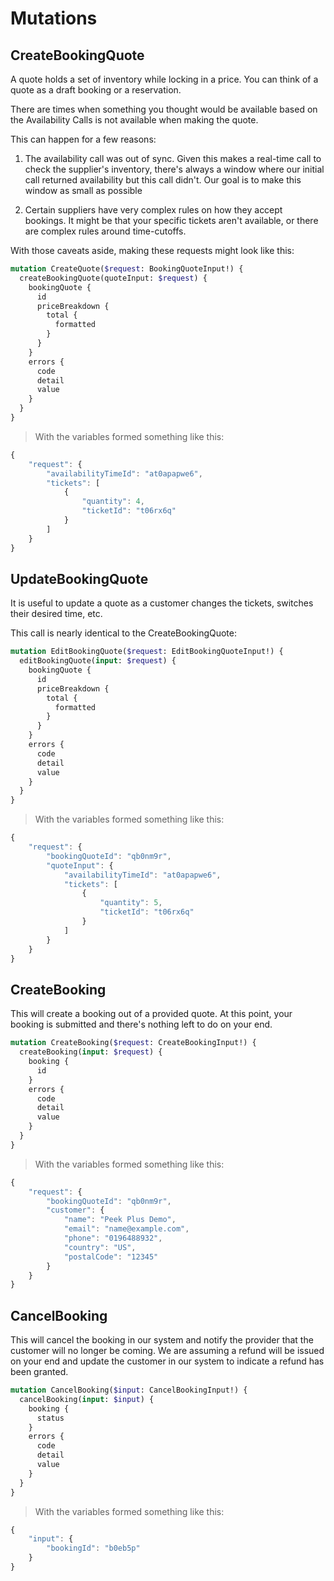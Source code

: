 # Mutations

## CreateBookingQuote

A quote holds a set of inventory while locking in a price. You can think of a quote as a draft booking or a reservation.

There are times when something you thought would be available based on the Availability Calls is not available when making the quote.

This can happen for a few reasons:

1) The availability call was out of sync. Given this makes a real-time call to check the supplier's inventory, there's always a window where our initial call returned availability but this call didn't. Our goal is to make this window as small as possible

2) Certain suppliers have very complex rules on how they accept bookings. It might be that your specific tickets aren't available, or there are complex rules around time-cutoffs.

With those caveats aside, making these requests might look like this:

```graphql
mutation CreateQuote($request: BookingQuoteInput!) {
  createBookingQuote(quoteInput: $request) {
    bookingQuote {
      id
      priceBreakdown {
        total {
          formatted
        }
      }
    }
    errors {
      code
      detail
      value
    }
  }
}
```

>  With the variables formed something like this:

```javascript
{
	"request": {
		"availabilityTimeId": "at0apapwe6",
		"tickets": [
			{
				"quantity": 4,
				"ticketId": "t06rx6q"
			}
		]
	}
}
```

## UpdateBookingQuote

It is useful to update a quote as a customer changes the tickets, switches their desired time, etc.

This call is nearly identical to the CreateBookingQuote:

```graphql
mutation EditBookingQuote($request: EditBookingQuoteInput!) {
  editBookingQuote(input: $request) {
    bookingQuote {
      id
      priceBreakdown {
        total {
          formatted
        }
      }
    }
    errors {
      code
      detail
      value
    }
  }
}
```

>  With the variables formed something like this:

```javascript
{
	"request": {
		"bookingQuoteId": "qb0nm9r",
		"quoteInput": {
			"availabilityTimeId": "at0apapwe6",
			"tickets": [
				{
					"quantity": 5,
					"ticketId": "t06rx6q"
				}
			]
		}
	}
}
```

## CreateBooking

This will create a booking out of a provided quote. At this point, your booking is submitted and there's nothing left to do on your end.


```graphql
mutation CreateBooking($request: CreateBookingInput!) {
  createBooking(input: $request) {
    booking {
      id
    }
    errors {
      code
      detail
      value
    }
  }
}
```

>  With the variables formed something like this:

```javascript
{
	"request": {
		"bookingQuoteId": "qb0nm9r",
		"customer": {
			"name": "Peek Plus Demo",
			"email": "name@example.com",
			"phone": "0196488932",
			"country": "US",
			"postalCode": "12345"
		}
	}
}
```

## CancelBooking

This will cancel the booking in our system and notify the provider that the customer will no longer be coming. We are assuming a refund will be issued on your end and update the customer in our system to indicate a refund has been granted.


```graphql
mutation CancelBooking($input: CancelBookingInput!) {
  cancelBooking(input: $input) {
    booking {
      status
    }
    errors {
      code
      detail
      value
    }
  }
}
```

>  With the variables formed something like this:

```javascript
{
	"input": {
		"bookingId": "b0eb5p"
	}
}
```
